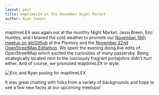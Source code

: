 ```yaml
---
layout: post
title: maptimeLEX at the November Night Market
author: Ryan Cooper
---
```


maptimeLEX was again out at the monthly Night Market. Jessi Breen, Eric Huntley, and I braved the cold weather to promote our [November 19th meetup on git/Github](https://www.eventbrite.com/e/gitting-to-know-you-getting-to-know-all-about-git-tickets-14153588765) at the Plantory and the [November 22nd OpenStreetMap Editathon](https://www.facebook.com/events/621911581265097/?ref_dashboard_filter=upcoming). We spent the evening doing live edits of OpenStreetMap which excited the curiosities of many passersby. Being strategically located next to the lusciously fragrant portajohns didn't hurt either. And of course, we promoted maptimeLEX in style:

![Eric and Ryan posing for maptimeLEX](http://maptime.github.io/lexington/img/nightmarket_20141107_posing.JPG)

It was great chatting with folks from a variety of backgrounds and hope to see a few new faces at our upcoming meetups!
